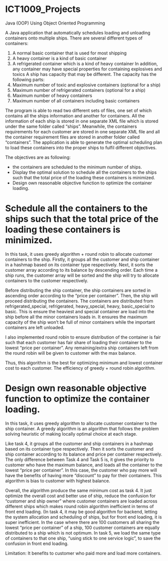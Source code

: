# ICT1009_Projects
Java (OOP) Using Object Oriented Programming


A Java application that automatically schedules loading and unloading containers onto multiple ships. There are several different types of containers:
1. A normal basic container that is used for most shipping
2. A heavy container is a kind of basic container
3. A refrigerated container which is a kind of heavy container
In addition, any container may have special properties for containing explosives and toxics A ship has capacity that may be different. The capacity has the following parts:
1. Maximum number of toxic and explosive containers (optional for a ship)
2. Maximum number of refrigerated containers (optional for a ship)
3. Maximum number of heavy containers
4. Maximum number of all containers including basic containers

The program is able to read two different sets of files, one set of which contains all the ships information and another for containers. All the information of each ship is stored in one separate XML file which is stored under the same folder called “ships”. Meanwhile, the containers requirements for each customer are stored in one separate XML file and all the container requirement files are stored in another folder called “containers”. The application is able to generate the optimal scheduling plan to load these containers into the proper ships to fulfil different objectives.

The objectives are as following:
- the containers are scheduled to the minimum number of ships.
- Display the optimal solution to schedule all the containers to the ships such that the total price of the loading these containers is minimized.
- Design own reasonable objective function to optimize the container loading.




# Schedule all the containers to the ships such that the total price of the loading these containers is minimized.
In this task, it uses greedy algorithm + round robin to allocate customer containers to the ship. Firstly, it groups all the customer and ship container in a hashmap based on its container type respectively. Next, it sorts the customer array according to its balance by descending order. Each time a ship runs, the customer array will be sorted and the ship will try to allocate containers to the customer respectively. 

Before distributing the ship container, the ship containers are sorted in ascending order according to the “price per container”. Then, the ship will proceed distributing the containers. The containers are distributed from refrigerated_special, refrigerated, heavy_special, heavy, basic_special to basic. This is ensure the heaviest and special container are load into the ship before all the minor containers loads in. It ensures the maximum capacity of the ship won’t be full of minor containers while the important containers are left unloaded. 

I also implemented round robin to ensure distribution of the container is fair such that each customer has fair share of loading their container to the lowest “price per container”. Any remaining/extra ship containers left from the round robin will be given to customer with the max balance.

Thus, this algorithm is the best for optimizing minimum and lowest container cost to each customer. The efficiency of greedy + round robin algorithm. 

 
# Design own reasonable objective function to optimize the container loading.
In this task, it uses greedy algorithm to allocate customer container to the ship container. A greedy algorithm is an algorithm that follows the problem solving heuristic of making locally optimal choice at each stage. 

Like task 4, it groups all the customer and ship containers in a hashmap based on its container type respectively. Then it sorts the customer and ship container according to its balance and price per container respectively. The only difference between Task 4 and Task 5 is, it gives the priority to customer who have the maximum balance, and loads all the container to the lowest “price per container”. In this case, the customer who pay more will have the benefits of having more “discount” to pay for their containers. This algorithm is bias to customer with highest balance.

Overall, the algorithm produce the same minimum cost as task 4. It just optimize the overall cost and better use of ship, reduce the confusion for “customer and ship owner” where customer containers are loaded across different ships which makes round robin algorithm inefficient in terms of front end loading. (In task 4, it may be good algorithm for backend, letting the system allocation and scheduling of ships, but for front end loading, it is super inefficient. In the case where there are 100 customers all sharing the lowest “price per container” of a ship, 100 customer containers are equally distributed to a ship which is not optimum. In task 5, we load the same type of containers to that one ship, “using stick to one service logic”, to save the confusion in front end loading.

Limitation: It benefits to customer who paid more and load more containers.
